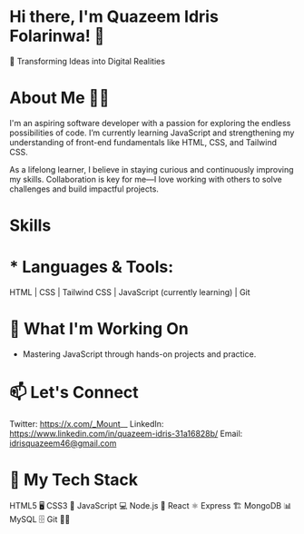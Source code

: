 # Hi there, I'm Quazeem Idris Folarinwa! 👋
🌟 Transforming Ideas into Digital Realities

# About Me 👨‍💻
I'm an aspiring software developer with a passion for exploring the endless possibilities of code. I’m currently learning JavaScript and strengthening my understanding of front-end fundamentals like HTML, CSS, and Tailwind CSS.

As a lifelong learner, I believe in staying curious and continuously improving my skills. Collaboration is key for me—I love working with others to solve challenges and build impactful projects.

# Skills
# * Languages & Tools:
HTML | CSS | Tailwind CSS | JavaScript (currently learning) | Git

# 🌱 What I'm Working On
* Mastering JavaScript through hands-on projects and practice.

# 📫 Let's Connect
Twitter: https://x.com/_Mount__
LinkedIn: https://www.linkedin.com/in/quazeem-idris-31a16828b/
Email: idrisquazeem46@gmail.com

# 🚀 My Tech Stack
HTML5 🖥️
CSS3 🎨
JavaScript 💻
Node.js 🌱
React ⚛️
Express 🏗️
MongoDB 📊
MySQL 🗄️
Git 🧑‍💻
